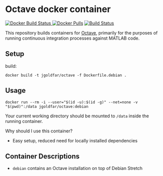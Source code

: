 # Octave docker container

[![Docker Build Status](https://img.shields.io/docker/automated/jgoldfar/octave.svg) ![Docker Pulls](https://img.shields.io/docker/pulls/jgoldfar/octave.svg)](https://hub.docker.com/r/jgoldfar/octave/)
[![Build Status](https://travis-ci.org/jgoldfar/octave-docker.svg?branch=master)](https://travis-ci.org/jgoldfar/octave-docker)

This repository builds containers for [Octave](https://octave.org/), primarily for the purposes of running continuous integration processes against MATLAB code.

## Setup

build:

```shell
docker build -t jgoldfar/octave -f Dockerfile.debian .
```

## Usage

```shell
docker run --rm -i --user="$(id -u):$(id -g)" --net=none -v "$(pwd)":/data jgoldfar/octave:debian
```

Your current working directory should be mounted to `/data` inside the running container.

Why should I use this container?

- Easy setup, reduced need for locally installed dependencies

## Container Descriptions

* `debian` contains an Octave installation on top of Debian Stretch
